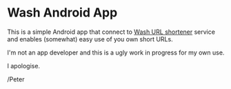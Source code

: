 # Wash Android App

This is a simple Android app that connect to 
[Wash URL shortener](https://github.com/pean/wash) service and enables
(somewhat) easy use of you own short URLs.

I'm not an app developer and this is a ugly work in progress for my own use.

I apologise.

/Peter